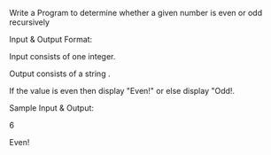 Write a Program to determine whether a given number is even or odd recursively

Input & Output Format:

Input consists of one integer.

Output consists of a string .

If the value is even then display "Even!" or else display "Odd!.

Sample Input & Output:

6


Even!
